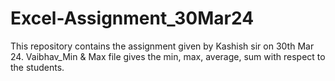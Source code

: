 # Excel-Assignment_30Mar24
This repository contains the assignment given by Kashish sir on 30th Mar 24.
Vaibhav_Min & Max file gives the min, max, average, sum with respect to the  students. 
